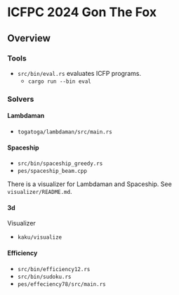 # ICFPC 2024 Gon The Fox

## Overview

### Tools

- `src/bin/eval.rs` evaluates ICFP programs.
  - `cargo run --bin eval`

### Solvers

#### Lambdaman

- `togatoga/lambdaman/src/main.rs`

#### Spaceship

- `src/bin/spaceship_greedy.rs`
- `pes/spaceship_beam.cpp`

There is a visualizer for Lambdaman and Spaceship. See `visualizer/README.md`.

#### 3d

Visualizer

- `kaku/visualize`

#### Efficiency

- `src/bin/efficiency12.rs`
- `src/bin/sudoku.rs`
- `pes/effeciency78/src/main.rs`

